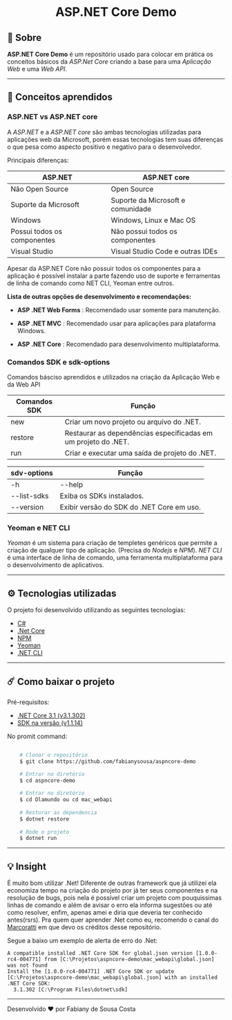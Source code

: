 <h1 align="center"> ASP.NET Core Demo </h1>

## 📑 Sobre

**ASP.NET Core Demo** é um repositório usado para colocar em prática os conceitos básicos da *ASP.Net Core* criando a base para uma *Aplicação Web* e uma  *Web API*. 

---

## 🧠 Conceitos aprendidos

### ASP.NET vs ASP.NET core

A *ASP.NET* e a *ASP.NET core* são ambas tecnologias utilizadas para aplicações web da Microsoft, porém essas tecnologias tem suas diferenças o que pesa como aspecto positivo e negativo para o desenvolvedor.

Principais diferenças:

| ASP.NET                     | ASP.NET core                      |
|-----------------------------|-----------------------------------|
| Não Open Source             | Open Source                       |
| Suporte da Microsoft        | Suporte da Microsoft e comunidade |
| Windows                     | Windows, Linux e Mac OS           |
| Possui todos os componentes | Não possui todos os componentes   |
| Visual Studio               | Visual Studio Code e outras IDEs  |


Apesar da ASP.NET Core não possuir todos os componentes para a aplicação é possível instalar a parte fazendo uso de suporte e ferramentas de linha de comando como NET CLI, Yeoman entre outros.

**Lista de outras opções de desenvolvimento e recomendações:**

- **ASP .NET Web Forms** : Recomendado usar somente para manutenção.

- **ASP .NET MVC** : Recomendado usar para aplicações para plataforma Windows.
 
 - **ASP .NET Core** : Recomendado para desenvolvimento multiplataforma.

### Comandos SDK  e sdk-options

Comandos básciso aprendidos e utilizados na criação da Aplicação Web e da Web API


|Comandos SDK | Função                                                         |
|-------------|----------------------------------------------------------------|
| new         | Criar um novo projeto ou arquivo do .NET.                      |
| restore     | Restaurar as dependências especificadas em um projeto do .NET. |
| run         | Criar e executar uma saída de projeto do .NET.                 |

|sdv-options  | Função                                    |
|-------------|-------------------------------------------|
| -h|--help    |     Mostrar a ajuda da linha de comando. |
| --list-sdks | Exiba os SDKs instalados.                 |
| --version   | Exibir versão do SDK do .NET Core em uso. |

### Yeoman e NET CLI

*Yeoman* é um sistema para criação de templetes genéricos que permite a criação de qualquer tipo de aplicação. (Precisa do *Nodejs* e *NPM*).
*NET CLI* é uma interface de linha de comando, uma ferramenta multiplataforma para o desenvolvimento de aplicativos.

---

## ⚙️ Tecnologias utilizadas

O projeto foi desenvolvido utilizando as seguintes tecnologias:

- [C#](https://docs.microsoft.com/pt-br/dotnet/csharp/)
- [.Net Core](https://github.com/dotnet/aspnetcore)
- [NPM](https://www.npmjs.com/)
- [Yeoman](https://yeoman.io/)
- [.NET CLI](https://docs.microsoft.com/pt-br/dotnet/core/tools/)

---

## ☄️ Como baixar o projeto

Pré-requisitos:

- [.NET Core 3.1 (v3.1.302)](https://dotnet.microsoft.com/download/dotnet-core/thank-you/sdk-3.1.302-windows-x64-installer)
- [SDK na versão (v1.1.14)](https://dotnet.microsoft.com/download/dotnet-core/1.0)

No promit command:

```bash

    # Clonar o repositório
    $ git clone https://github.com/fabianysousa/aspncore-demo

    # Entrar no diretório
    $ cd aspncore-demo
    
    # Entrar no diretório
    $ cd Olamundo ou cd mac_webapi 
    
    # Resturar as dependencia
    $ dotnet restore 
    
    # Rode o projeto
    $ dotnet run

```
---
## 💡 Insight

É muito bom utilizar .Net! Diferente de outras framework que já utilizei ela economiza tempo na criação do projeto por já ter seus componentes e na resolução de bugs, pois nela é possível criar um projeto com pouquissimas linhas de comando e além de avisar o erro ela informa sugestões ou até como resolver, enfim, apenas amei e diria que deveria ter conhecido antes(rsrs). Pra quem quer aprender .Net como eu, recomendo o canal do [Marcoratti](https://www.youtube.com/channel/UCoqYHkQy8q5nEMv1gkcZgSw) em que devo os créditos desse repositório.

Segue a baixo um exemplo de alerta de erro do .Net:

```
A compatible installed .NET Core SDK for global.json version [1.0.0-rc4-004771] from [C:\Projetos\aspncore-demo\mac_webapi\global.json] was not found
Install the [1.0.0-rc4-004771] .NET Core SDK or update [C:\Projetos\aspncore-demo\mac_webapi\global.json] with an installed .NET Core SDK:
  3.1.302 [C:\Program Files\dotnet\sdk]
```
---

Desenvolvido ❤️ por Fabiany de Sousa Costa
